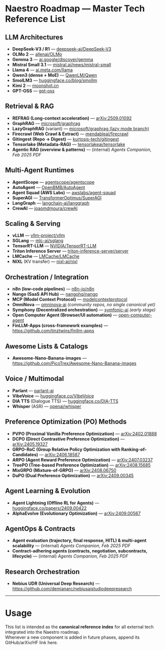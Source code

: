 # Naestro Roadmap — Master Tech Reference List

## LLM Architectures

- **DeepSeek-V3 / R1** — [deepseek-ai/DeepSeek-V3](https://github.com/deepseek-ai/DeepSeek-V3)
- **OLMo 2** — [allenai/OLMo](https://github.com/allenai/OLMo)
- **Gemma 3** — [ai.google/discover/gemma](https://ai.google/discover/gemma/)
- **Mistral Small 3.1** — [mistral.ai/news/mistral-small](https://mistral.ai/news/mistral-small/)
- **Llama 4** — [ai.meta.com/llama](https://ai.meta.com/llama/)
- **Qwen3 (dense + MoE)** — [QwenLM/Qwen](https://github.com/QwenLM/Qwen)
- **SmolLM3** — [huggingface.co/blog/smollm](https://huggingface.co/blog/smollm)
- **Kimi 2** — [moonshot.cn](https://moonshot.cn/)
- **GPT-OSS** — [gpt-oss](https://github.com/gpt-oss)

## Retrieval & RAG
- **REFRAG (Long-context acceleration)** — [arXiv:2509.01092](https://arxiv.org/abs/2509.01092)  
- **GraphRAG** — [microsoft/graphrag](https://github.com/microsoft/graphrag)  
- **LazyGraphRAG** (variant) — [microsoft/graphrag (lazy mode branch)](https://github.com/microsoft/graphrag)  
- **Firecrawl (Web Crawl & Extract)** — [mendableai/firecrawl](https://github.com/mendableai/firecrawl)  
- **Gitingest (Repo → Digest)** — [kurtosis-tech/gitingest](https://github.com/kurtosis-tech/gitingest)  
- **Tensorlake (Metadata-RAG)** — [tensorlakeai/tensorlake](https://github.com/tensorlakeai/tensorlake)  
- **Agentic RAG (overview & patterns)** — (internal) *Agents Companion, Feb 2025 PDF*

## Multi-Agent Runtimes
- **AgentScope** — [agentscope/agentscope](https://github.com/agentscope/agentscope)  
- **AutoAgent** — [OpenBMB/AutoAgent](https://github.com/OpenBMB/AutoAgent)  
- **Agent Squad (AWS Labs)** — [awslabs/agent-squad](https://github.com/awslabs/agent-squad)  
- **SuperAGI** — [TransformerOptimus/SuperAGI](https://github.com/TransformerOptimus/SuperAGI)  
- **LangGraph** — [langchain-ai/langgraph](https://github.com/langchain-ai/langgraph)  
- **CrewAI** — [joaomdmoura/crewAI](https://github.com/joaomdmoura/crewAI)  

## Scaling & Serving
- **vLLM** — [vllm-project/vllm](https://github.com/vllm-project/vllm)  
- **SGLang** — [mlc-ai/sglang](https://github.com/mlc-ai/sglang)  
- **TensorRT-LLM** — [NVIDIA/TensorRT-LLM](https://github.com/NVIDIA/TensorRT-LLM)  
- **Triton Inference Server** — [triton-inference-server/server](https://github.com/triton-inference-server/server)  
- **LMCache** — [LMCache/LMCache](https://github.com/LMCache/LMCache)  
- **NIXL** (KV transfer) — [nixl-ai/nixl](https://github.com/nixl-ai/nixl)  

## Orchestration / Integration
- **n8n (low-code pipelines)** — [n8n-io/n8n](https://github.com/n8n-io/n8n)  
- **Nango (SaaS API Hub)** — [nangohq/nango](https://github.com/NangoHQ/nango)  
- **MCP (Model Context Protocol)** — [modelcontextprotocol](https://github.com/modelcontextprotocol)  
- **OmniNova** — [omninova-ai](https://github.com/topics/omninova-ai) *(community repos, no single canonical yet)*  
- **Symphony (Decentralized orchestration)** — [symfonic-ai](https://github.com/symfonic-ai) *(early stage)*
- **Open Computer Agent (Browser/UI automation)** — [open-computer-agent](https://github.com/Open-Computer-Agent)
- **FinLLM-Apps (cross-framework examples)** — https://github.com/tinztwins/finllm-apps

## Awesome Lists & Catalogs
- **Awesome-Nano-Banana-images** — https://github.com/PicoTrex/Awesome-Nano-Banana-images

## Voice / Multimodal
- **Parlant** — [parlant-ai](https://github.com/parlant-ai)  
- **VibeVoice** — [huggingface.co/VibeVoice](https://huggingface.co/models?search=vibevoice)  
- **DIA TTS** (Dialogue TTS) — [huggingface.co/DIA-TTS](https://huggingface.co/models?search=DIA-TTS)  
- **Whisper** (ASR) — [openai/whisper](https://github.com/openai/whisper)  

## Preference Optimization (PO) Methods
- **PVPO (Proximal Vanilla Preference Optimization)** — [arXiv:2402.01888](https://arxiv.org/abs/2402.01888)  
- **DCPO (Direct Contrastive Preference Optimization)** — [arXiv:2405.19327](https://arxiv.org/abs/2405.19327)  
- **GRPO-RoC (Group Relative Policy Optimization with Ranking-of-Candidates)** — [arXiv:2406.18587](https://arxiv.org/abs/2406.18587)  
- **ARPO (Agent Reward Preference Optimization)** — [arXiv:2407.03237](https://arxiv.org/abs/2407.03237)  
- **TreePO (Tree-based Preference Optimization)** — [arXiv:2408.15685](https://arxiv.org/abs/2408.15685)  
- **MixGRPO (Mixture-of-GRPO)** — [arXiv:2408.06750](https://arxiv.org/abs/2408.06750)  
- **DuPO (Dual Preference Optimization)** — [arXiv:2409.00345](https://arxiv.org/abs/2409.00345)  

## Agent Learning & Evolution
- **Agent Lightning (Offline RL for Agents)** — [huggingface.co/papers/2409.00422](https://huggingface.co/papers/2409.00422)
- **AlphaEvolve (Evolutionary Optimization)** — [arXiv:2409.00567](https://arxiv.org/abs/2409.00567)

## AgentOps & Contracts
- **Agent evaluation (trajectory, final response, HITL) & multi-agent scalability** — (internal) *Agents Companion, Feb 2025 PDF*
- **Contract-adhering agents (contracts, negotiation, subcontracts, lifecycle)** — (internal) *Agents Companion, Feb 2025 PDF*


## Research Orchestration
- **Nebius UDR (Universal Deep Research)** — https://github.com/demianarc/nebiusaistudiodeepresearch

---

# Usage
This list is intended as the **canonical reference index** for all external tech integrated into the Naestro roadmap.  
Whenever a new component is added in future phases, append its GitHub/arXiv/HF link here.
